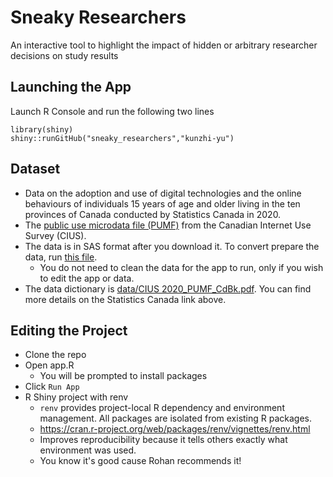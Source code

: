 # Sneaky Researchers
An interactive tool to highlight the impact of hidden or arbitrary researcher decisions on study results

## Launching the App

Launch R Console and run the following two lines
```
library(shiny)
shiny::runGitHub("sneaky_researchers","kunzhi-yu")
```

## Dataset

*  Data on the adoption and use of digital technologies and the online behaviours of individuals 15 years of age and older living in the ten provinces of Canada conducted by Statistics Canada in 2020.
*  The [public use microdata file (PUMF)](https://www150.statcan.gc.ca/n1/pub/56m0003x/56m0003x2020001-eng.htm) from the Canadian Internet Use Survey (CIUS).
*  The data is in SAS format after you download it. To convert prepare the data, run [this file](data_cleaning.R). 
   * You do not need to clean the data for the app to run, only if you wish to edit the app  or data.
*  The data dictionary is [data/CIUS 2020_PUMF_CdBk.pdf](https://github.com/kunzhi-yu/sneaky_researchers/blob/main/data/CIUS%202020_PUMF_CdBk.pdf). You can find more details on the Statistics Canada link above.


## Editing the Project

*  Clone the repo
*  Open app.R
   *  You will be prompted to install packages
*  Click `Run App`
*  R Shiny project with renv
   *  `renv` provides project-local R dependency and environment management. All packages are isolated from existing R packages.
   *  https://cran.r-project.org/web/packages/renv/vignettes/renv.html
   *  Improves reproducibility because it tells others exactly what environment was used.
   *  You know it's good cause Rohan recommends it!
